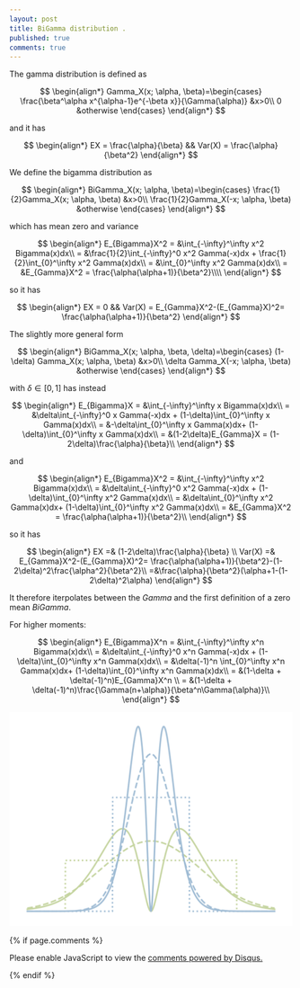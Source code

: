 ```yaml
---
layout: post
title: BiGamma distribution .
published: true
comments: true
---
```


The gamma distribution is defined as 


$$
\begin{align*}
    Gamma_X(x; \alpha, \beta)=\begin{cases}
               \frac{\beta^\alpha x^{\alpha-1}e^{-\beta x}}{\Gamma(\alpha)} &x>0\\
               0 &otherwise
            \end{cases}
\end{align*}
$$

and it has 

$$
\begin{align*}
    EX = \frac{\alpha}{\beta} && Var(X) = \frac{\alpha}{\beta^2}
\end{align*}
$$

We define the bigamma distribution as 



$$
\begin{align*}
    BiGamma_X(x; \alpha, \beta)=\begin{cases}
               \frac{1}{2}Gamma_X(x; \alpha, \beta) &x>0\\
               \frac{1}{2}Gamma_X(-x; \alpha, \beta) &otherwise
            \end{cases}
\end{align*}
$$

which has mean zero and variance

$$
\begin{align*}
    E_{Bigamma}X^2 = &\int_{-\infty}^\infty x^2 Bigamma(x)dx\\
     = &\frac{1}{2}\int_{-\infty}^0 x^2 Gamma(-x)dx + \frac{1}{2}\int_{0}^\infty x^2 Gamma(x)dx\\
     = &\int_{0}^\infty x^2 Gamma(x)dx\\
     = &E_{Gamma}X^2 = \frac{\alpha(\alpha+1)}{\beta^2}\\\\
\end{align*}
$$

so it has

$$
\begin{align*}
    EX = 0 && Var(X) = E_{Gamma}X^2-(E_{Gamma}X)^2= \frac{\alpha(\alpha+1)}{\beta^2}
\end{align*}
$$

The slightly more general form

$$
\begin{align*}
    BiGamma_X(x; \alpha, \beta, \delta)=\begin{cases}
               (1-\delta) Gamma_X(x; \alpha, \beta) &x>0\\
               \delta Gamma_X(-x; \alpha, \beta) &otherwise
            \end{cases}
\end{align*}
$$

with $\delta \in [0, 1]$ has instead

$$
\begin{align*}
    E_{Bigamma}X = &\int_{-\infty}^\infty x Bigamma(x)dx\\
     = &\delta\int_{-\infty}^0 x Gamma(-x)dx + (1-\delta)\int_{0}^\infty x Gamma(x)dx\\
     = &-\delta\int_{0}^\infty x Gamma(x)dx+ (1-\delta)\int_{0}^\infty x Gamma(x)dx\\
     = &(1-2\delta)E_{Gamma}X = (1-2\delta)\frac{\alpha}{\beta}\\
\end{align*}
$$

and

$$
\begin{align*}
    E_{Bigamma}X^2 = &\int_{-\infty}^\infty x^2 Bigamma(x)dx\\
     = &\delta\int_{-\infty}^0 x^2 Gamma(-x)dx + (1-\delta)\int_{0}^\infty x^2 Gamma(x)dx\\
     = &\delta\int_{0}^\infty x^2 Gamma(x)dx+ (1-\delta)\int_{0}^\infty x^2 Gamma(x)dx\\
     = &E_{Gamma}X^2 = \frac{\alpha(\alpha+1)}{\beta^2}\\
\end{align*}
$$

so it has

$$
\begin{align*}
    EX =& (1-2\delta)\frac{\alpha}{\beta} \\
    Var(X) =&  E_{Gamma}X^2-(E_{Gamma}X)^2= \frac{\alpha(\alpha+1)}{\beta^2}-(1-2\delta)^2\frac{\alpha^2}{\beta^2}\\
    =&\frac{\alpha}{\beta^2}(\alpha+1-(1-2\delta)^2\alpha)
\end{align*}
$$

It therefore iterpolates between the $Gamma$ and the first definition of a zero mean $BiGamma$.

For higher moments:

$$
\begin{align*}
    E_{Bigamma}X^n = &\int_{-\infty}^\infty x^n Bigamma(x)dx\\
     = &\delta\int_{-\infty}^0 x^n Gamma(-x)dx + (1-\delta)\int_{0}^\infty x^n Gamma(x)dx\\
     = &\delta(-1)^n \int_{0}^\infty x^n Gamma(x)dx+ (1-\delta)\int_{0}^\infty x^n Gamma(x)dx\\
     = &(1-\delta + \delta(-1)^n)E_{Gamma}X^n \\
     = &(1-\delta + \delta(-1)^n)\frac{\Gamma(n+\alpha)}{\beta^n\Gamma(\alpha)}\\
\end{align*}
$$


<img src="/images/distributions.png" alt="distributions" class="center">





{% if page.comments %} 



<div id="disqus_thread"></div>
<script>

/**
*  RECOMMENDED CONFIGURATION VARIABLES: EDIT AND UNCOMMENT THE SECTION BELOW TO INSERT DYNAMIC VALUES FROM YOUR PLATFORM OR CMS.
*  LEARN WHY DEFINING THESE VARIABLES IS IMPORTANT: https://disqus.com/admin/universalcode/#configuration-variables*/
/*
var disqus_config = function () {
this.page.url = PAGE_URL;  // Replace PAGE_URL with your page's canonical URL variable
this.page.identifier = PAGE_IDENTIFIER; // Replace PAGE_IDENTIFIER with your page's unique identifier variable
};
*/
(function() { // DON'T EDIT BELOW THIS LINE
var d = document, s = d.createElement('script');
s.src = 'https://https-lucehe-github-io.disqus.com/embed.js';
s.setAttribute('data-timestamp', +new Date());
(d.head || d.body).appendChild(s);
})();
</script>
<noscript>Please enable JavaScript to view the <a href="https://disqus.com/?ref_noscript">comments powered by Disqus.</a></noscript>



{% endif %}
